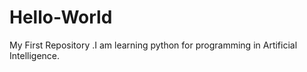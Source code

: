 # Hello-World
My First Repository .I am learning python for programming in Artificial Intelligence.
